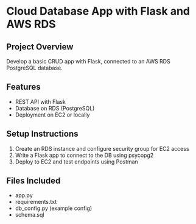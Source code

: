 # Cloud Database App with Flask and AWS RDS

## Project Overview
Develop a basic CRUD app with Flask, connected to an AWS RDS PostgreSQL database.

## Features
- REST API with Flask
- Database on RDS (PostgreSQL)
- Deployment on EC2 or locally

## Setup Instructions
1. Create an RDS instance and configure security group for EC2 access
2. Write a Flask app to connect to the DB using psycopg2
3. Deploy to EC2 and test endpoints using Postman

## Files Included
- app.py
- requirements.txt
- db_config.py (example config)
- schema.sql

